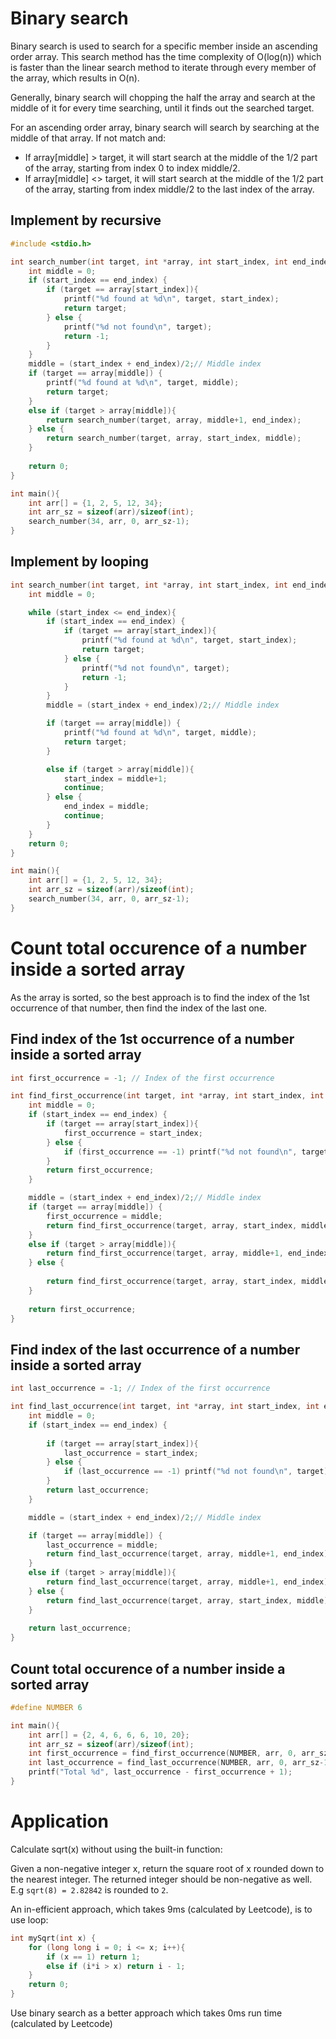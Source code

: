 # Binary search
Binary search is used to search for a specific member inside an ascending order array. This search method has the time complexity of O(log(n)) which is faster than the linear search method to iterate through every member of the array, which results in O(n).

Generally, binary search will chopping the half the array and search at the middle of it for every time searching, until it finds out the searched target.

For an ascending order array, binary search will search by searching at the middle of that array. If not match and:
* If array[middle] > target, it will start search at the middle of the 1/2 part of the array, starting from index 0 to index middle/2.
* If array[middle] <> target, it will start search at the middle of the 1/2 part of the array, starting from index middle/2 to the last index of the array.

## Implement by recursive
```c
#include <stdio.h>

int search_number(int target, int *array, int start_index, int end_index) {
    int middle = 0;
    if (start_index == end_index) {
        if (target == array[start_index]){
            printf("%d found at %d\n", target, start_index);
            return target;
        } else {
            printf("%d not found\n", target);      
            return -1;
        }
    }
    middle = (start_index + end_index)/2;// Middle index
    if (target == array[middle]) {
        printf("%d found at %d\n", target, middle);
        return target;
    }
    else if (target > array[middle]){
        return search_number(target, array, middle+1, end_index);
    } else {
        return search_number(target, array, start_index, middle);
    }
    
    return 0;
}

int main(){
    int arr[] = {1, 2, 5, 12, 34};
    int arr_sz = sizeof(arr)/sizeof(int);
    search_number(34, arr, 0, arr_sz-1);
}
```
## Implement by looping
```c
int search_number(int target, int *array, int start_index, int end_index) {
    int middle = 0;

    while (start_index <= end_index){
        if (start_index == end_index) {
            if (target == array[start_index]){
                printf("%d found at %d\n", target, start_index);
                return target;
            } else {
                printf("%d not found\n", target);      
                return -1;
            }
        }
        middle = (start_index + end_index)/2;// Middle index

        if (target == array[middle]) {
            printf("%d found at %d\n", target, middle);
            return target;
        }

        else if (target > array[middle]){
            start_index = middle+1;
            continue;
        } else {
            end_index = middle;
            continue;
        }
    }
    return 0;
}

int main(){
    int arr[] = {1, 2, 5, 12, 34};
    int arr_sz = sizeof(arr)/sizeof(int);
    search_number(34, arr, 0, arr_sz-1);
}
```
# Count total occurence of a number inside a sorted array

As the array is sorted, so the best approach is to find the index of the 1st occurrence of that number, then find the index of the last one.

## Find index of the 1st occurrence of a number inside a sorted array
```cpp
int first_occurrence = -1; // Index of the first occurrence

int find_first_occurrence(int target, int *array, int start_index, int end_index) {
    int middle = 0;
    if (start_index == end_index) {
        if (target == array[start_index]){
            first_occurrence = start_index;
        } else {
            if (first_occurrence == -1) printf("%d not found\n", target);
        }
        return first_occurrence;
    }

    middle = (start_index + end_index)/2;// Middle index
    if (target == array[middle]) {
        first_occurrence = middle;
        return find_first_occurrence(target, array, start_index, middle);;
    }
    else if (target > array[middle]){
        return find_first_occurrence(target, array, middle+1, end_index);
    } else {
        
        return find_first_occurrence(target, array, start_index, middle);
    }
    
    return first_occurrence;
}
```
## Find index of the last occurrence of a number inside a sorted array
```c
int last_occurrence = -1; // Index of the first occurrence

int find_last_occurrence(int target, int *array, int start_index, int end_index) {
    int middle = 0;
    if (start_index == end_index) {
        
        if (target == array[start_index]){
            last_occurrence = start_index;
        } else {
            if (last_occurrence == -1) printf("%d not found\n", target);
        }
        return last_occurrence;
    }

    middle = (start_index + end_index)/2;// Middle index

    if (target == array[middle]) {
        last_occurrence = middle;
        return find_last_occurrence(target, array, middle+1, end_index);
    }
    else if (target > array[middle]){
        return find_last_occurrence(target, array, middle+1, end_index);
    } else {        
        return find_last_occurrence(target, array, start_index, middle);
    }
    
    return last_occurrence;
}
```
## Count total occurence of a number inside a sorted array
```cpp
#define NUMBER 6

int main(){
    int arr[] = {2, 4, 6, 6, 6, 10, 20};
    int arr_sz = sizeof(arr)/sizeof(int);
    int first_occurrence = find_first_occurrence(NUMBER, arr, 0, arr_sz-1);
    int last_occurrence = find_last_occurrence(NUMBER, arr, 0, arr_sz-1);  
    printf("Total %d", last_occurrence - first_occurrence + 1);
}
```
# Application

Calculate sqrt(x) without using the built-in function:

Given a non-negative integer x, return the square root of x rounded down to the nearest integer. The returned integer should be non-negative as well. E.g ``sqrt(8) = 2.82842`` is rounded to ``2``.

An in-efficient approach, which takes 9ms (calculated by Leetcode), is to use loop:

```c
int mySqrt(int x) {
    for (long long i = 0; i <= x; i++){
		if (x == 1) return 1;
		else if (i*i > x) return i - 1;
	}
    return 0;
}
```
Use binary search as a better approach which takes 0ms run time (calculated by Leetcode)
